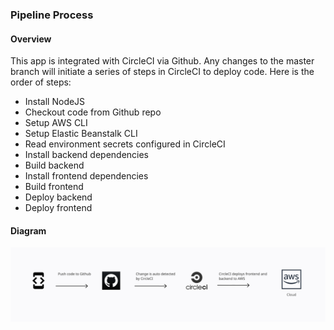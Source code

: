 ### Pipeline Process

#### Overview
This app is integrated with CircleCI via Github. Any changes to the master branch will initiate a series of steps in CircleCI to deploy code. 
Here is the order of steps:
+ Install NodeJS
+ Checkout code from Github repo
+ Setup AWS CLI
+ Setup Elastic Beanstalk CLI
+ Read environment secrets configured in CircleCI
+ Install backend dependencies
+ Build backend
+ Install frontend dependencies
+ Build frontend
+ Deploy backend
+ Deploy frontend

#### Diagram
![pipeline-diagram](photos/udagram-pipeline-diagram.png)
